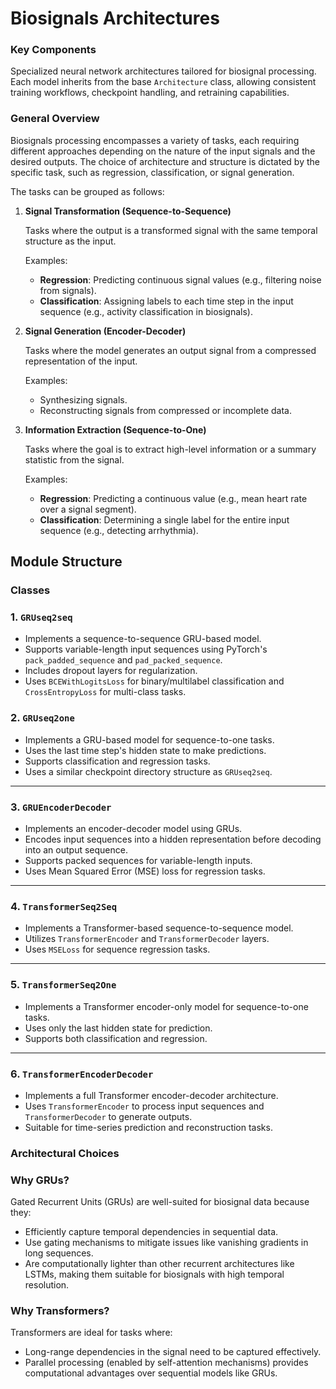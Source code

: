 # Biosignals Architectures

### **Key Components**

Specialized neural network architectures tailored for biosignal processing. Each model inherits from the base `Architecture` class, allowing consistent training workflows, checkpoint handling, and retraining capabilities.


### **General Overview**

Biosignals processing encompasses a variety of tasks, each requiring different approaches depending on the nature of the input signals and the desired outputs. The choice of architecture and structure is dictated by the specific task, such as regression, classification, or signal generation.

The tasks can be grouped as follows:

1. **Signal Transformation (Sequence-to-Sequence)**
    
    Tasks where the output is a transformed signal with the same temporal structure as the input.
    
    Examples:
    
    - **Regression**: Predicting continuous signal values (e.g., filtering noise from signals).
    - **Classification**: Assigning labels to each time step in the input sequence (e.g., activity classification in biosignals).

2. **Signal Generation (Encoder-Decoder)**
    
    Tasks where the model generates an output signal from a compressed representation of the input.
    
    Examples:
    
    - Synthesizing signals.
    - Reconstructing signals from compressed or incomplete data.

3. **Information Extraction (Sequence-to-One)**
    
    Tasks where the goal is to extract high-level information or a summary statistic from the signal.
    
    Examples:
    
    - **Regression**: Predicting a continuous value (e.g., mean heart rate over a signal segment).
    - **Classification**: Determining a single label for the entire input sequence (e.g., detecting arrhythmia).


## Module Structure

### **Classes**

### 1. `GRUseq2seq`

- Implements a sequence-to-sequence GRU-based model.
- Supports variable-length input sequences using PyTorch's `pack_padded_sequence` and `pad_packed_sequence`.
- Includes dropout layers for regularization.
- Uses `BCEWithLogitsLoss` for binary/multilabel classification and `CrossEntropyLoss` for multi-class tasks.

### 2. `GRUseq2one`

- Implements a GRU-based model for sequence-to-one tasks.
- Uses the last time step's hidden state to make predictions.
- Supports classification and regression tasks.
- Uses a similar checkpoint directory structure as `GRUseq2seq`.

---

### 3. `GRUEncoderDecoder`

- Implements an encoder-decoder model using GRUs.
- Encodes input sequences into a hidden representation before decoding into an output sequence.
- Supports packed sequences for variable-length inputs.
- Uses Mean Squared Error (MSE) loss for regression tasks.

---

### 4. `TransformerSeq2Seq`

- Implements a Transformer-based sequence-to-sequence model.
- Utilizes `TransformerEncoder` and `TransformerDecoder` layers.
- Uses `MSELoss` for sequence regression tasks.

---

### 5. `TransformerSeq2One`

- Implements a Transformer encoder-only model for sequence-to-one tasks.
- Uses only the last hidden state for prediction.
- Supports both classification and regression.

---

### 6. `TransformerEncoderDecoder`

- Implements a full Transformer encoder-decoder architecture.
- Uses `TransformerEncoder` to process input sequences and `TransformerDecoder` to generate outputs.
- Suitable for time-series prediction and reconstruction tasks.


### **Architectural Choices**

### **Why GRUs?**

Gated Recurrent Units (GRUs) are well-suited for biosignal data because they:

- Efficiently capture temporal dependencies in sequential data.
- Use gating mechanisms to mitigate issues like vanishing gradients in long sequences.
- Are computationally lighter than other recurrent architectures like LSTMs, making them suitable for biosignals with high temporal resolution.

### **Why Transformers?**

Transformers are ideal for tasks where:

- Long-range dependencies in the signal need to be captured effectively.
- Parallel processing (enabled by self-attention mechanisms) provides computational advantages over sequential models like GRUs.



